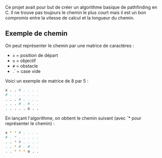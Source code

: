 Ce projet avait pour but de créer un algorithme basique de pathfinding en C.
Il ne trouve pas toujours le chemin le plus court mais il est un bon compromis entre la vitesse de calcul et la longueur du chemin.

## Exemple de chemin

On peut représenter le chemin par une matrice de caractères :
- `x` = position de départ
- `o` = objectif
- `#` = obstacle
- .` = case vide

Voici un exemple de matrice de 8 par 5 :
```bash
x . . # . . . .
# . . . . . . .
. . . # . . . .
. . . # . # . .
. . . . . o . .
```

En lançant l'algorithme, on obtient le chemin suivant (avec `* pour représenter le chemin) :

```bash
x * * # . . . .
# . * . . . . .
. . * # . . . .
. . * # . # . .
. . * * * o . .
```